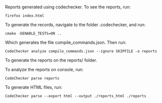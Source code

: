 Reports generated using codechecker. To see the reports, run:

```console
firefox index.html
```

To generate the records, navigate to the folder .codechecker, and run:

```console
cmake -DENABLE_TESTS=ON ..
```

Which generates the file compile_commands.json. Then run:

```console
CodeChecker analyze compile_commands.json --ignore SKIPFILE -o reports
```

To generate the reports on the reports/ folder.

To analyze the reports on console, run:

```console
CodeChecker parse reports
```

To generate HTML files, run:

```console
CodeChecker parse --export html --output ./reports_html ./reports
```